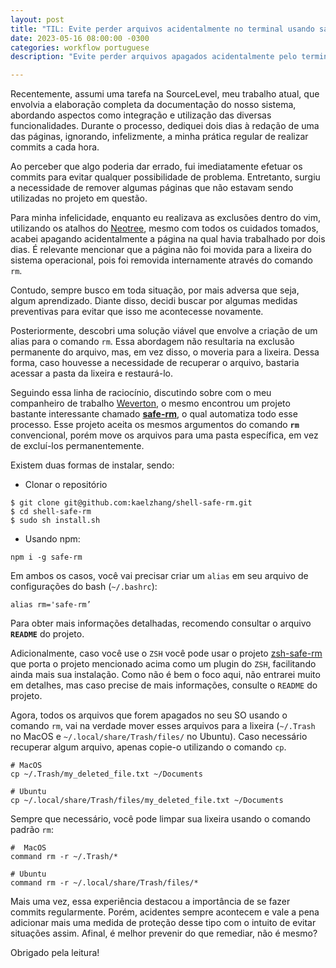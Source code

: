 ```yaml
---
layout: post
title: "TIL: Evite perder arquivos acidentalmente no terminal usando safe-rm"
date: 2023-05-16 08:00:00 -0300
categories: workflow portuguese
description: "Evite perder arquivos apagados acidentalmente pelo terminal utilizando o safe-rm: uma ferramenta que vai mover seus arquivos em vez de apaga-los efetivamente" 

---
```


Recentemente, assumi uma tarefa na SourceLevel, meu trabalho atual, que envolvia a elaboração completa
da documentação do nosso sistema, abordando aspectos como integração e utilização das diversas
funcionalidades. Durante o processo, dediquei dois dias à redação de uma das páginas, ignorando, infelizmente,
a minha prática regular de realizar commits a cada hora.

Ao perceber que algo poderia dar errado, fui imediatamente efetuar os commits para evitar qualquer possibilidade de 
problema. Entretanto, surgiu a necessidade de remover algumas páginas que não estavam sendo 
utilizadas no projeto em questão.

Para minha infelicidade, enquanto eu realizava as exclusões dentro do vim, utilizando os atalhos do [Neotree](https://github.com/nvim-neo-tree/neo-tree.nvim),
mesmo com todos os cuidados tomados, acabei apagando acidentalmente a página na qual 
havia trabalhado por dois dias. É relevante mencionar que a página não foi movida para a lixeira 
do sistema operacional, pois foi removida internamente através do comando `rm`.

Contudo, sempre busco em toda situação, por mais adversa que seja, algum aprendizado. Diante disso, 
decidi buscar por algumas medidas preventivas para evitar que isso me acontecesse novamente. 

Posteriormente, descobri uma solução viável que envolve a criação de um alias 
para o comando `rm`. Essa abordagem não resultaria na exclusão permanente do arquivo, mas, em vez disso, 
o moveria para a lixeira. Dessa forma, caso houvesse a necessidade de recuperar o arquivo, bastaria acessar a pasta 
da lixeira e restaurá-lo.

Seguindo essa linha de raciocínio, discutindo sobre com o meu companheiro de trabalho [Weverton](https://wevtimoteo.github.io/), o mesmo 
encontrou um projeto bastante interessante chamado **[safe-rm](https://github.com/kaelzhang/shell-safe-rm)**, o qual automatiza todo esse processo. Esse projeto 
aceita os mesmos argumentos do comando **`rm`** convencional, porém move os arquivos para uma pasta específica, em vez 
de excluí-los permanentemente. 

Existem duas formas de instalar, sendo:

* Clonar o repositório

```shell
$ git clone git@github.com:kaelzhang/shell-safe-rm.git
$ cd shell-safe-rm
$ sudo sh install.sh 
```

* Usando npm:

```shell
npm i -g safe-rm
```

Em ambos os casos, você vai precisar criar um `alias` em seu arquivo de configurações do bash (`~/.bashrc`):

```shell
alias rm='safe-rm’
```
Para obter mais informações detalhadas, recomendo consultar o arquivo **`README`** do projeto.

Adicionalmente, caso você use o `ZSH` você pode usar o projeto [zsh-safe-rm](https://github.com/mattmc3/zsh-safe-rm) que 
porta o projeto mencionado acima como um plugin do `ZSH`, facilitando ainda mais sua instalação. Como não é bem o foco aqui, 
não entrarei muito em detalhes, mas caso precise de mais informações, consulte o `README` do projeto.

Agora, todos os arquivos que forem apagados no seu SO usando o comando `rm`, vai na verdade mover esses arquivos para a lixeira (`~/.Trash` no MacOS e `~/.local/share/Trash/files/` no Ubuntu).
Caso necessário recuperar algum arquivo, apenas copie-o utilizando o comando `cp`.

```shell
# MacOS
cp ~/.Trash/my_deleted_file.txt ~/Documents

# Ubuntu
cp ~/.local/share/Trash/files/my_deleted_file.txt ~/Documents
```

Sempre que necessário, você pode limpar sua lixeira usando o comando padrão `rm`:

```shell
#  MacOS
command rm -r ~/.Trash/*

# Ubuntu
command rm -r ~/.local/share/Trash/files/*
```
Mais uma vez, essa experiência destacou a importância de se fazer commits regularmente. Porém, acidentes sempre acontecem
e vale a pena adicionar mais uma medida de proteção desse tipo com o intuito de evitar situações assim. Afinal, 
é melhor prevenir do que remediar, não é mesmo? 

Obrigado pela leitura!

